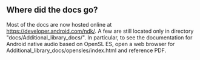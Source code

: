 Where did the docs go?
----------------------

Most of the docs are now hosted online at https://developer.android.com/ndk/.
A few are still located only in directory "docs/Additional\_library\_docs/".
In particular, to see the documentation for Android native audio based on OpenSL ES,
open a web browser for Additional\_library\_docs/opensles/index.html and reference PDF.
